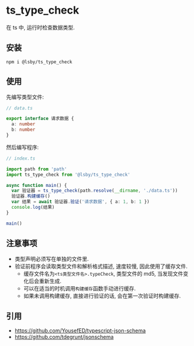# ts_type_check

在 ts 中, 运行时检查数据类型.

## 安装

```shell
npm i @lsby/ts_type_check
```

## 使用

先编写类型文件:

```typescript
// data.ts

export interface 请求数据 {
  a: number
  b: number
}
```

然后编写程序:

```typescript
// index.ts

import path from 'path'
import ts_type_check from '@lsby/ts_type_check'

async function main() {
  var 验证器 = ts_type_check(path.resolve(__dirname, './data.ts'))
  验证器.构建缓存()
  var 结果 = await 验证器.验证('请求数据', { a: 1, b: 1 })
  console.log(结果)
}

main()
```

## 注意事项

- 类型声明必须写在单独的文件里.
- 验证前程序会读取类型文件和解析格式描述, 速度较慢, 因此使用了缓存文件.
  - 缓存文件名为`<ts类型文件名>.typeCheck`, 类型文件的 md5, 当发现文件变化后会重新生成.
  - 可以在适当的时机调用`构建缓存`函数手动进行缓存.
  - 如果未调用构建缓存, 直接进行验证的话, 会在第一次验证时构建缓存.

## 引用

- https://github.com/YousefED/typescript-json-schema
- https://github.com/tdegrunt/jsonschema
